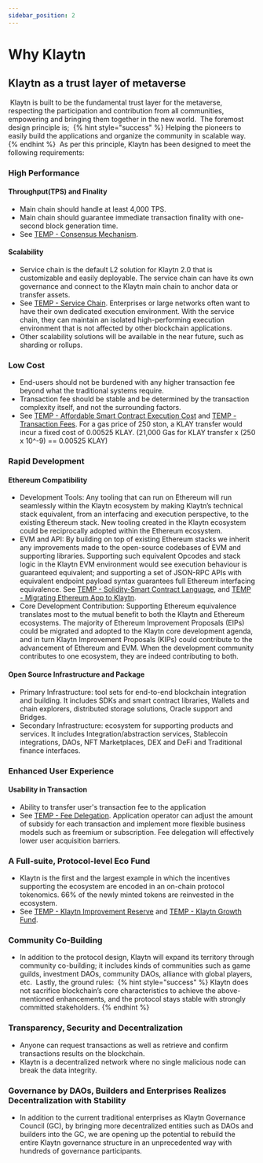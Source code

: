 ```yaml
---
sidebar_position: 2
---
```


# Why Klaytn

## Klaytn as a trust layer of metaverse
​
Klaytn is built to be the fundamental trust layer for the metaverse, respecting the participation and contribution from all communities, empowering and bringing them together in the new world.
​
The foremost design principle is;
​
{% hint style="success" %}
Helping the pioneers to easily build the applications and organize the community in scalable way. 
{% endhint %}
​
As per this principle, Klaytn has been designed to meet the following requirements:
​
### High Performance
#### Throughput(TPS) and Finality
- Main chain should handle at least 4,000 TPS. 
- Main chain should guarantee immediate transaction finality with one-second block generation time.
- See [TEMP - Consensus Mechanism](../klaytn-2.0/metaverse-package.md#lowering-the-barrier-to-entry).
​
#### Scalability
- Service chain is the default L2 solution for Klaytn 2.0 that is customizable and easily deployable. The service chain can have its own governance and connect to the Klaytn main chain to anchor data or transfer assets. 
- See [TEMP - Service Chain](../klaytn-2.0/metaverse-package.md#lowering-the-barrier-to-entry). Enterprises or large networks often want to have their own dedicated execution environment. With the service chain, they can maintain an isolated high-performing execution environment that is not affected by other blockchain applications.
- Other scalability solutions will be available in the near future, such as sharding or rollups.
​
### Low Cost
- End-users should not be burdened with any higher transaction fee beyond what the traditional systems require.
- Transaction fee should be stable and be determined by the transaction complexity itself, and not the surrounding factors.
- See [TEMP - Affordable Smart Contract Execution Cost](../klaytn-2.0/metaverse-package.md#lowering-the-barrier-to-entry) and [TEMP - Transaction Fees](../klaytn-2.0/metaverse-package.md#lowering-the-barrier-to-entry). For a gas price of 250 ston, a KLAY transfer would incur a fixed cost of 0.00525 KLAY. (21,000 Gas for KLAY transfer x (250 x 10^-9) == 0.00525 KLAY) 
​
### Rapid Development
#### Ethereum Compatibility
- Development Tools: Any tooling that can run on Ethereum will run seamlessly within the Klaytn ecosystem by making Klaytn’s technical stack equivalent, from an interfacing and execution
perspective, to the existing Ethereum stack. New tooling created in the Klaytn ecosystem could be reciprocally adopted within the Ethereum ecosystem.
- EVM and API: By building on top of existing Ethereum stacks we inherit any improvements made to the open-source codebases of EVM and supporting libraries. Supporting such equivalent Opcodes and stack logic in the Klaytn EVM environment would see execution behaviour is guaranteed equivalent; and supporting a set of JSON-RPC APIs with equivalent endpoint payload syntax guarantees full Ethereum interfacing equivalence. See [TEMP - Solidity-Smart Contract Language](../klaytn-2.0/metaverse-package.md#lowering-the-barrier-to-entry), and [TEMP - Migrating Ethereum App to Klaytn](../klaytn-2.0/metaverse-package.md#lowering-the-barrier-to-entry).
- Core Development Contribution: Supporting Ethereum equivalence translates most to the mutual benefit to both the Klaytn and Ethereum ecosystems. The majority of Ethereum Improvement Proposals (EIPs) could be migrated and adopted to the Klaytn core development agenda, and in turn Klaytn Improvement Proposals (KIPs) could contribute to the advancement of Ethereum and EVM. When the development community contributes to one ecosystem, they are indeed contributing to both.
​
#### Open Source Infrastructure and Package
- Primary Infrastructure: tool sets for end-to-end blockchain integration and building. It includes SDKs and smart contract libraries, Wallets and chain explorers, distributed storage solutions, Oracle support and Bridges.
- Secondary Infrastructure: ecosystem for supporting products and services. It includes Integration/abstraction services, Stablecoin integrations, DAOs, NFT Marketplaces, DEX and DeFi and Traditional finance interfaces.
​
### Enhanced User Experience
#### Usability in Transaction
- Ability to transfer user's transaction fee to the application 
- See [TEMP - Fee Delegation](../klaytn-2.0/metaverse-package.md#lowering-the-barrier-to-entry). Application operator can adjust the amount of subsidy for each transaction and implement more flexible business models such as freemium or subscription. Fee delegation will effectively lower user acquisition barriers.
​
​
### A Full-suite, Protocol-level Eco Fund
- Klaytn is the first and the largest example in which the incentives supporting the ecosystem are encoded in an on-chain protocol tokenomics. 66% of the newly minted tokens are reinvested in the ecosystem.
- See [TEMP - Klaytn Improvement Reserve](../klaytn-2.0/metaverse-package.md#lowering-the-barrier-to-entry) and [TEMP - Klaytn Growth Fund](../klaytn-2.0/metaverse-package.md#lowering-the-barrier-to-entry).
​
​
### Community Co-Building
- In addition to the protocol design, Klaytn will expand its territory through community co-building; it includes kinds of communities such as game guilds, investment DAOs, community DAOs, alliance with global players, etc. 
​
Lastly, the ground rules:
​
{% hint style="success" %}
Klaytn does not sacrifice blockchain’s core characteristics to achieve the above-mentioned enhancements, and the protocol stays stable with strongly committed stakeholders.
{% endhint %}

### Transparency, Security and Decentralization
- Anyone can request transactions as well as retrieve and confirm transactions results on the blockchain.
- Klaytn is a decentralized network where no single malicious node can break the data integrity.
​
### Governance by DAOs, Builders and Enterprises Realizes Decentralization with Stability
- In addition to the current traditional enterprises as Klaytn Governance Council (GC), by bringing more decentralized entities such as DAOs and builders into the GC, we are opening up the potential to rebuild the entire Klaytn governance structure in an unprecedented way with hundreds of governance participants. 